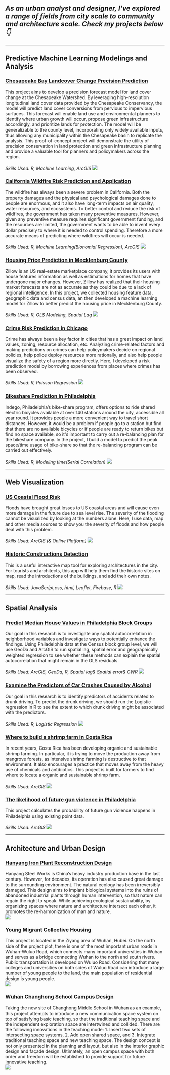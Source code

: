 ## *As an urban analyst and designer, I've explored a range of fields from city scale to community and architecture scale. Check my projects below👇*

------------------------------------------------------------------------

## Predictive Machine Learning Modelings and Analysis

### [Chesapeake Bay Landcover Change Precision Prediction](/pdf/Chesapeake_precision_forecast.html) 
This project aims to develop a precision forecast model for land cover change at the Chesapeake Watershed. By leveraging high-resolution longitudinal land cover data provided by the Chesapeake Conservancy, the model will predict land cover conversions from pervious to impervious surfaces. This forecast will enable land use and environmental planners to identify where urban growth will occur, propose green infrastructure accordingly, and prioritize lands for protection. The model will be generalizable to the county level, incorporating only widely available inputs, thus allowing any municipality within the Chesapeake basin to replicate the analysis. This proof-of-concept project will demonstrate the utility of precision conservation in land protection and green infrastructure planning and provide a valuable tool for planners and policymakers across the region.
<br>
<br><i> Skiils Used: R, Machine Learning, ArcGIS </i>
[<img src="images/app.png?raw=true"/>](/pdf/Chesapeake_precision_forecast.html)

### [California Wildfire Risk Prediction and Application](/pdf/California_wildfire.html) 
The wildfire has always been a severe problem in California. Both the property damages and the physical and psychological damages done to people are enormous, and it also have long-term impacts on air quality, water resources, and ecosystems. To better control and reduce the risk of wildfires, the government has taken many preventive measures. However, given any preventive measure requires significant government funding, and the resources are limited, the government wants to be able to invent every dollar precisely to where it is needed to control spending. Therefore a more accurate means of predicting where wildfires will occur is needed.
<br>
<br><i> Skiils Used: R, Machine Learning(Bionomial Regression), ArcGIS </i>
[<img src="images/for computer2.png?raw=true"/>](/pdf/California_wildfire.html)

### [Housing Price Prediction in Mecklenburg County](/pdf/HousingPrice.html) 
Zillow is an US real-estate marketplace company, it provides its users with house features information as well as estimations for homes that have undergone major changes. However, Zillow has realized that their housing market forecasts are not as accurate as they could be due to a lack of regional intelligence. In this project, we collected housing feature data, geographic data and census data, an then developed a machine learning model for Zillow to better predict the housing price in Mecklenburg County.
<br>
<br><i> Skills Used: R, OLS Modeling, Spatial Lag </i>
[<img src="images/HousingPrice.png?raw=true"/>](/pdf/HousingPrice.html)

### [Crime Risk Prediction in Chicago](/pdf/HW3_Crime_Prediction.html) 
Crime has always been a key factor in cities that has a great impact on land values, zoning, resource allocation, etc. Analyzing crime-related factors and making predictions on crimes can help policymakers decide on regional policies, help police deploy resources more rationally, and also help people visualize the safety of a region more directly. Here, I developed a risk prediction model by borrowing experiences from places where crimes has been observed.
<br>
<br><i> Skills Used: R, Poisson Regression </i>
[<img src="images/crimerisk.png?raw=true"/>](/pdf/HW3_Crime_Prediction.html)

### [Bikeshare Prediction in Philadelphia](/pdf/Bikeshbare.html)
Indego, Philadelphia’s bike-share program, offers options to ride shared electric bicycles available at over 140 stations around the city, accessible all year round. It provides people a more convenient way to travel short distances. However, it would be a problem if people go to a station but find that there are no available bicycles or if people are ready to return bikes but find no space available, so it's important to carry out a re-balancing plan for the bikeshare company. In the project, I build a model to predict the peak space/time usage of bike-share so that the re-balancing program can be carried out effectively.
<br>
<br><i> Skills Used: R, Modeling time(Serial Correlation) </i>
[<img src="images/Bikeshare.gif?raw=true"/>](/pdf/Bikeshbare.html)

------------------------------------------------------------------------

## Web Visualization

### [US Coastal Flood Risk](https://storymaps.arcgis.com/stories/2ed153635dfc46a0a99c4bd4b62e6e92) 
Floods have brought great losses to US coastal areas and will cause even more damage in the future due to sea level rise. The severity of the flooding cannot be visualized by looking at the numbers alone. Here, I use data, map and other media sources to show you the severity of floods and how people deal with this problem.
<br>
<br><i> Skills Used: ArcGIS (& Online Platform) </i>
[<img src="images/floodrisk.png?raw=true"/>](https://storymaps.arcgis.com/stories/2ed153635dfc46a0a99c4bd4b62e6e92)

### [Historic Constructions Detection](https://yuewendai.github.io/final-project/site//) 
This is a useful interactive map tool for exploring architectures in the city. For tourists and architects, this app will help them find the historic sites on map, read the introductions of the buildings, and add their own notes.
<br>
<br><i> Skills Used: JavaScript,css, html, Leaflet, Firebase, R </i>
[<img src="images/js.png?raw=true"/>](https://yuewendai.github.io/final-project/site//)

------------------------------------------------------------------------

## Spatial Analysis

### [Predict Median House Values in Philadelphia Block Groups](/pdf/Regressionreportfixed.pdf) 
Our goal in this research is to investigate any spatial autocorrelation in neighborhood variables and investigate ways to potentially enhance the findings. Using Philadelphia data at the Census block group level, we will use GeoDa and ArcGIS to run spatial lag, spatial error and geographically weighted regression to see whether these methods can explain the spatial autocorrelation that might remain in the OLS residuals.
<br>
<br><i> Skills Used: ArcGIS, GeoDa, R, Spatial lag& Spatial error& GWR </i>
[<img src="images/regression.jpg?raw=true"/>](/pdf/Regressionreportfixed.pdf)

### [Examine the Predictors of Car Crashes Caused by Alcohol](/pdf/LogisticReportfixed.pdf) 
Our goal in this research is to identify predictors of accidents related to drunk driving. To predict the drunk driving, we should run the Logistic regression in R to see the extent to which drunk driving might be associated with the predictors. 
<br>
<br><i> Skills Used: R, Logistic Regression </i>
[<img src="images/carcrashes.jpg?raw=true"/>](/pdf/LogisticReportfixed.pdf)

### [Where to build a shrimp farm in Costa Rica](/pdf/ShrimpFarm.pdf) 
In recent years, Costa Rica has been developing organic and sustainable shrimp farming. In particular, it is trying to move the production away from mangrove forests, as intensive shrimp farming is destructive to that environment. It also encourages a practice that moves away from the heavy use of chemicals and antibiotics. This project is built for farmers to find where to locate a organic and sustainable shrimp farm.
<br>
<br><i> Skills Used: ArcGIS </i>
[<img src="images/Shrimp Farm.png?raw=true"/>](/pdf/ShrimpFarm.pdf) 

### [The likelihood of future gun violence in Philadelphia](/pdf/Futureviolence.pdf) 
This project calculates the probability of future gun violence happens in Philadelphia using existing point data.
<br>
<br><i> Skills Used: ArcGIS </i>
[<img src="images/gun.png?raw=true"/>](/pdf/Futureviolence.pdf)

------------------------------------------------------------------------

## Architecture and Urban Design

### [Hanyang Iron Plant Reconstruction Design](/pdf/hanyang.pdf)
Hanyang Steel Works is China’s heavy industry production base in the last century. However, for decades, its operation has also caused great damage to the surrounding environment. The natural ecology has been irreversibly damaged. This design aims to implant biological systems into the ruins of abandoned industrial plants through human intervention, so that nature can regain the right to speak. While achieving ecological sustainability, by organizing spaces where nature and architecture intersect each other, it promotes the re-harmonization of man and nature.
<br>
[<img src="images/hanyang.jpg?raw=true"/>](/pdf/hanyang.pdf) 

### Young Migrant Collective Housing
This project is located in the Ziyang area of Wuhan, Hubei. On the north side of the project plot, there is one of the most important urban roads in Wuhan-Wuluo Road, which connects many important universities in Wuhan and serves as a bridge connecting Wuhan to the north and south rivers. Public transportation is developed on Wuluo Road. Considering that many colleges and universities on both sides of Wuluo Road can introduce a large number of young people to the land, the main population of residential design is young people.
<br>
<img src="images/housing.png?raw=true"/>

### [Wuhan Changhong School Campus Design](/pdf/schoolcampus.pdf) 
Taking the new site of Changhong Middle School in Wuhan as an example, this project attempts to introduce a new communication space system on top of satisfying
basic teaching, so that the traditional teaching space and the independent exploration space are intertwined and collided. There are the following innovations in the teaching mode: 1. Insert two sets of intersecting space systems, 2. Add open shared space, and 3. Integrate traditional teaching space and new teaching space. The design concept is not only presented in the planning and layout, but also in the interior graphic design and façade design. Ultimately, an open campus space with both order and freedom will be established to provide support for future innovative teaching.
<br>
[<img src="images/schoolcampus.jpg?raw=true"/>](/pdf/schoolcampus.pdf)
